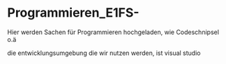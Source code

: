 # Programmieren_E1FS-

Hier werden Sachen für Programmieren hochgeladen, wie Codeschnipsel o.ä

die entwicklungsumgebung die wir nutzen werden, ist visual studio 
